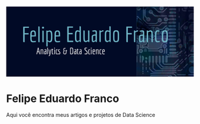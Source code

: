 <p align="center">
  <img src="datatemplate2.png" >
</p> 

# Felipe Eduardo Franco
Aqui você encontra meus artigos e projetos de Data Science
